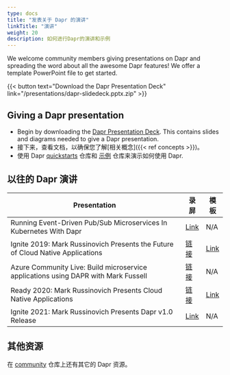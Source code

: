 ```yaml
---
type: docs
title: "发表关于 Dapr 的演讲"
linkTitle: "演讲"
weight: 20
description: 如何进行Dapr的演讲和示例
---
```


We welcome community members giving presentations on Dapr and spreading the word about all the awesome Dapr features! We offer a template PowerPoint file to get started.

{{< button text="Download the Dapr Presentation Deck" link="/presentations/dapr-slidedeck.pptx.zip" >}}

## Giving a Dapr presentation

- Begin by downloading the [Dapr Presentation Deck](/presentations/dapr-slidedeck.pptx.zip). This contains slides and diagrams needed to give a Dapr presentation.
- 接下来，查看文档，以确保您了解[相关概念]({{< ref concepts >}})。
- 使用 Dapr [quickstarts](https://github.com/dapr/quickstarts) 仓库和 [示例](https://github.com/dapr/samples) 仓库来演示如何使用 Dapr.

## 以往的 Dapr 演讲

| Presentation                                                                       | 录屏                                                | 模板                                                   |
| ---------------------------------------------------------------------------------- | ------------------------------------------------- | ---------------------------------------------------- |
| Running Event-Driven Pub/Sub Microservices In Kubernetes With Dapr                 | [Link](https://youtu.be/-4sHUvfk2Eg)              | N/A                                                  |
| Ignite 2019: Mark Russinovich Presents the Future of Cloud Native Applications     | [链接](https://www.youtube.com/watch?v=LAUDVk8PaCY) | [Link](/presentations/2019IgniteCloudNativeApps.pdf) |
| Azure Community Live: Build microservice applications using DAPR with Mark Fussell | [链接](https://www.youtube.com/watch?v=CgqI7nen-Ng) | N/A                                                  |
| Ready 2020: Mark Russinovich Presents Cloud Native Applications                    | [链接](https://youtu.be/eJCu6a-x9uo?t=1614)         | [Link](/presentations/2020ReadyCloudNativeApps.pdf)  |
| Ignite 2021: Mark Russinovich Presents Dapr v1.0 Release                           | [Link](https://youtu.be/69PrhWQorEM?t=3789)       | N/A                                                  |

## 其他资源

在 [community](https://github.com/dapr/community) 仓库上还有其它的 Dapr 资源。